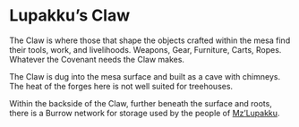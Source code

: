 # Lupakku’s Claw

The Claw is where those that shape the objects crafted within the mesa find their tools, work, and livelihoods. Weapons, Gear, Furniture, Carts, Ropes. Whatever the Covenant needs the Claw makes. 

The Claw is dug into the mesa surface and built as a cave with chimneys. The heat of the forges here is not well suited for treehouses.

Within the backside of the Claw, further beneath the surface and roots, there is a Burrow network for storage used by the people of [Mz’Lupakku](Mz%E2%80%99Lupakku%2012575a22781a8030a6b3ef34e94fc9b3.md).